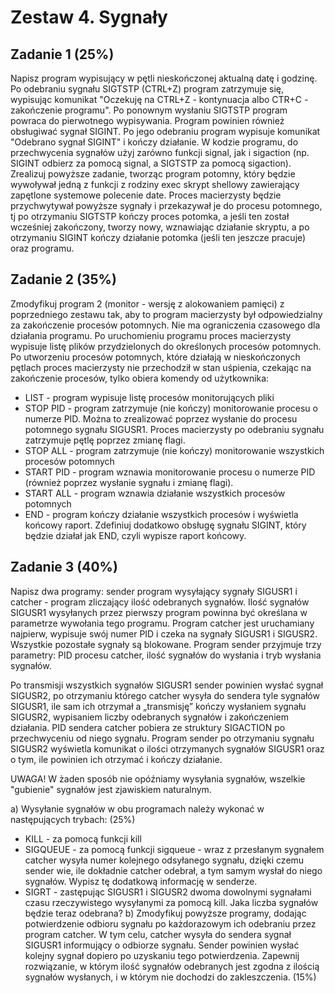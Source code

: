 # Zestaw 4. Sygnały

## Zadanie 1 (25%)
Napisz program wypisujący w pętli nieskończonej aktualną datę i godzinę. Po odebraniu sygnału SIGTSTP (CTRL+Z) program zatrzymuje się, wypisując komunikat "Oczekuję na CTRL+Z - kontynuacja albo CTR+C - zakończenie programu". Po ponownym wysłaniu SIGTSTP program powraca do pierwotnego wypisywania.
Program powinien również obsługiwać sygnał SIGINT. Po jego odebraniu program wypisuje komunikat "Odebrano sygnał SIGINT" i kończy działanie. W kodzie programu, do przechwycenia sygnałów użyj zarówno funkcji signal, jak i sigaction (np. SIGINT odbierz za pomocą signal, a SIGTSTP za pomocą sigaction).
Zrealizuj powyższe zadanie, tworząc program potomny, który będzie wywoływał jedną z funkcji z rodziny exec skrypt shellowy zawierający zapętlone systemowe polecenie date. Proces macierzysty będzie przychwytywał powyższe sygnały i przekazywał je do procesu potomnego, tj po otrzymaniu SIGTSTP kończy proces potomka, a jeśli ten został wcześniej zakończony, tworzy nowy, wznawiając działanie skryptu, a po otrzymaniu SIGINT kończy działanie potomka (jeśli ten jeszcze pracuje) oraz programu.

## Zadanie 2 (35%)
Zmodyfikuj program 2 (monitor - wersję z alokowaniem pamięci) z poprzedniego zestawu tak, aby to program macierzysty był odpowiedzialny za zakończenie procesów potomnych. Nie ma ograniczenia czasowego dla działania programu. Po uruchomieniu programu proces macierzysty wypisuje listę plików przydzielonych do określonych procesów potomnych. Po utworzeniu procesów potomnych, które działają w nieskończonych pętlach proces macierzysty nie przechodził w stan uśpienia, czekając na zakończenie procesów, tylko obiera komendy od użytkownika:
* LIST - program wypisuje listę procesów monitorujących pliki
* STOP PID - program zatrzymuje (nie kończy) monitorowanie procesu o numerze PID. Można to zrealizować poprzez wysłanie do procesu potomnego sygnału SIGUSR1. Proces macierzysty po odebraniu sygnału zatrzymuje pętlę poprzez zmianę flagi.
* STOP ALL - program zatrzymuje (nie kończy) monitorowanie wszystkich procesów potomnych
* START PID - program wznawia monitorowanie procesu o numerze PID (również poprzez wysłanie sygnału i zmianę flagi).
* START ALL - program wznawia działanie wszystkich procesów potomnych
* END - program kończy działanie wszystkich procesów i wyświetla końcowy raport.
Zdefiniuj dodatkowo obsługę sygnału SIGINT, który będzie działał jak END, czyli wypisze raport końcowy.

## Zadanie 3 (40%)
Napisz dwa programy: sender program wysyłający sygnały SIGUSR1 i catcher - program zliczający ilość odebranych sygnałów. Ilość sygnałów SIGUSR1 wysyłanych przez pierwszy program powinna być określana w parametrze wywołania tego programu. Program catcher jest uruchamiany najpierw, wypisuje swój numer PID i czeka na sygnały SIGUSR1 i SIGUSR2. Wszystkie pozostałe sygnały są blokowane. Program sender przyjmuje trzy parametry: PID procesu catcher, ilość sygnałów do wysłania i tryb wysłania sygnałów.

Po transmisji wszystkich sygnałów SIGUSR1 sender powinien wysłać sygnał SIGUSR2, po otrzymaniu którego catcher wysyła do sendera tyle sygnałów SIGUSR1, ile sam ich otrzymał a „transmisję” kończy wysłaniem sygnału SIGUSR2, wypisaniem liczby odebranych sygnałów i zakończeniem działania. PID sendera catcher pobiera ze struktury SIGACTION po przechwyceniu od niego sygnału. Program sender po otrzymaniu sygnału SIGUSR2 wyświetla komunikat o ilości otrzymanych sygnałów SIGUSR1 oraz o tym, ile powinien ich otrzymać i kończy działanie.

UWAGA! W żaden sposób nie opóźniamy wysyłania sygnałów, wszelkie "gubienie" sygnałów jest zjawiskiem naturalnym.

a) Wysyłanie sygnałów w obu programach należy wykonać w następujących trybach: (25%)
* KILL - za pomocą funkcji kill
* SIGQUEUE - za pomocą funkcji sigqueue - wraz z przesłanym sygnałem catcher wysyła numer kolejnego odsyłanego sygnału, dzięki czemu sender wie, ile dokładnie catcher odebrał, a tym samym wysłał do niego sygnałów. Wypisz tę dodatkową informację w senderze.
* SIGRT - zastępując SIGUSR1 i SIGUSR2 dwoma dowolnymi sygnałami czasu rzeczywistego wysyłanymi za pomocą kill. Jaka liczba sygnałów będzie teraz odebrana?
b) Zmodyfikuj powyższe programy, dodając potwierdzenie odbioru sygnału po każdorazowym ich odebraniu przez program catcher. W tym celu, catcher wysyła do sendera sygnał SIGUSR1 informujący o odbiorze sygnału. Sender powinien wysłać kolejny sygnał dopiero po uzyskaniu tego potwierdzenia. Zapewnij rozwiązanie, w którym ilość sygnałów odebranych jest zgodna z ilością sygnałów wysłanych, i w którym nie dochodzi do zakleszczenia. (15%)
